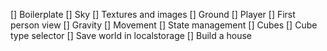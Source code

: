 [] Boilerplate
[] Sky
[] Textures and images
[] Ground
[] Player
[] First person view
[] Gravity
[] Movement
[] State management
[] Cubes
[] Cube type selector
[] Save world in localstorage
[] Build a house